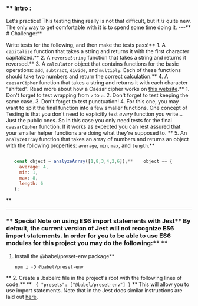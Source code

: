 ### ** Intro :
>
Let's practice!  This testing thing really is not that difficult, but it _is_ quite new.  The only way to get comfortable with it is to spend some time doing it.
---** # Challenge:** <div class="lesson-content__panel" markdown="1">
Write tests for the following, and then make the tests pass!** 1. A `capitalize` function that takes a string and returns it with the first character capitalized.** 2. A `reverseString` function that takes a string and returns it reversed.** 3. A `calculator` object that contains functions for the basic operations: `add`, `subtract`, `divide`, and `multiply`. Each of these functions should take two numbers and return the correct calculation.** 4. A `caesarCipher` function that takes a string and returns it with each character "shifted". Read more about how a Caesar cipher works on [this website](http://practicalcryptography.com/ciphers/caesar-cipher/).**    1. Don't forget to test wrapping from `z` to `a`.
   2. Don't forget to test keeping the same case.
   3. Don't forget to test punctuation!
   4. For this one, you may want to split the final function into a few smaller functions.  One concept of Testing is that you don't need to explicitly test _every_ function you write... Just the public ones.  So in this case you only need tests for the final `caesarCipher` function.  If it works as expected you can rest assured that your smaller helper functions are doing what they're supposed to.
   ** 5. An `analyzeArray` function that takes an array of numbers and returns an object with the following properties: `average`, `min`, `max`, and `length`.**    
```js

   const object = analyzeArray([1,8,3,4,2,6]);**    object == {
     average: 4,
     min: 1,
     max: 8,
     length: 6
   };
   ```
</div>** 

---


### ** Special Note on using ES6 import statements with Jest** By default, the current version of Jest will not recognize ES6 import statements. In order for you to be able to use ES6 modules for this project you may do the following:** ** 
1. Install the @babel/preset-env package** 
    ```
    npm i -D @babel/preset-env
    ```


** 2. Create a .babelrc file in the project's root with the following lines of code:** ** 
    ``` 
    {
      "presets": ["@babel/preset-env"]
     }
    ```  ** This will allow you to use import statements. Note that in the Jest docs similar instructions are laid out [here](https://jestjs.io/docs/en/getting-started#using-babel).
